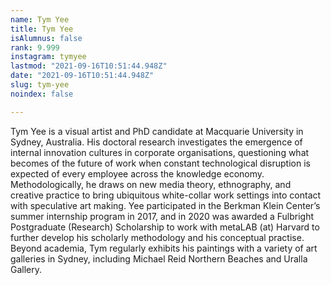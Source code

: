 ```yaml
---
name: Tym Yee
title: Tym Yee
isAlumnus: false
rank: 9.999
instagram: tymyee
lastmod: "2021-09-16T10:51:44.948Z"
date: "2021-09-16T10:51:44.948Z"
slug: tym-yee
noindex: false

---
```

Tym Yee is a visual artist and PhD candidate at Macquarie University in Sydney, Australia. His doctoral research investigates the emergence of internal innovation cultures in corporate organisations, questioning what becomes of the future of work when constant technological disruption is expected of every employee across the knowledge economy. Methodologically, he draws on new media theory, ethnography, and creative practice to bring ubiquitous white-collar work settings into contact with speculative art making. Yee participated in the Berkman Klein Center’s summer internship program in 2017, and in 2020 was awarded a Fulbright Postgraduate (Research) Scholarship to work with metaLAB (at) Harvard to further develop his scholarly methodology and his conceptual practise. Beyond academia, Tym regularly exhibits his paintings with a variety of art galleries in Sydney, including Michael Reid Northern Beaches and Uralla Gallery.